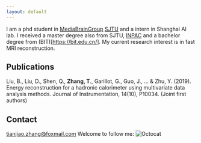 ```yaml
---
layout: default
---
```

I am a phd student in [MediaBrainGroup](https://mediabrain.sjtu.edu.cn/) [SJTU](https://www.sjtu.edu.cn/) and a intern in Shanghai AI lab. I received a master degree also from SJTU, [INPAC](https://inpac.sjtu.edu.cn/) and a bachelor degree from (BIT)[https://bit.edu.cn/].
My current research interest is in fast MRI reconstruction.

## Publications
Liu, B., Liu, D., Shen, Q., **Zhang, T**., Garillot, G., Guo, J., ... & Zhu, Y. (2019). Energy reconstruction for a hadronic calorimeter using multivariate data analysis methods. Journal of Instrumentation, 14(10), P10034. (Joint first authors)
## Contact
tianjiao.zhang@foxmail.com
Welcome to follow me:
![Octocat](https://notes.sjtu.edu.cn/uploads/upload_845ab3279325a36e4b1f064cf6a5b7f0.png)

